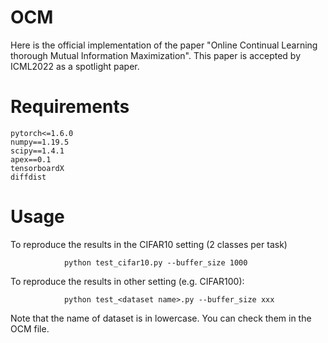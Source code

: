 # OCM
Here is the official implementation of the paper "Online Continual Learning thorough Mutual Information Maximization". This paper is accepted by ICML2022 as
a spotlight paper.
# Requirements
    pytorch<=1.6.0
    numpy==1.19.5
    scipy==1.4.1
    apex==0.1
    tensorboardX
    diffdist
# Usage
  To reproduce the results in the CIFAR10 setting (2 classes per task)
  
                python test_cifar10.py --buffer_size 1000
                
  To reproduce the results in other setting (e.g. CIFAR100):
  
                python test_<dataset name>.py --buffer_size xxx
                
  Note that the name of dataset is in lowercase. You can check them in the OCM file.

  
    
